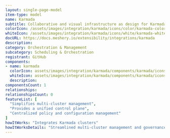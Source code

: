 ```yaml
---
layout: single-page-model
item-type: model
name: Karmada
subtitle: Collaborative and visual infrastructure as design for Karmada
colorIcon: /assets/images/integration/karmada/icons/color/karmada-color.svg
whiteIcon: /assets/images/integration/karmada/icons/white/karmada-white.svg
docURL: https://docs.meshery.io/extensibility/integrations/karmada
description: 
category: Orchestration & Management
subcategory: Scheduling & Orchestration
registrant: GitHub
components: 
- name: karmada
  colorIcon: assets/images/integration/karmada/components/karmada/icons/color/karmada-color.svg
  whiteIcon: assets/images/integration/karmada/components/karmada/icons/white/karmada-white.svg
  description: 
componentsCount: 1
relationships: 
relationshipsCount: 0
featureList: [
  "Simplifies multi-cluster management",
  "Provides a unified control plane",
  "Centralized policy and configuration management"
]
howItWorks: "Integrates Karmada clusters"
howItWorksDetails: "Streamlined multi-cluster management and governance"
---
```

